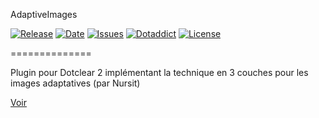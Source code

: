 AdaptiveImages

[![Release](https://img.shields.io/github/v/release/franck-paul/adaptiveImages)](https://github.com/franck-paul/adaptiveImages/releases)
[![Date](https://img.shields.io/github/release-date/franck-paul/adaptiveImages)](https://github.com/franck-paul/adaptiveImages/releases)
[![Issues](https://img.shields.io/github/issues/franck-paul/adaptiveImages)](https://github.com/franck-paul/adaptiveImages/issues)
[![Dotaddict](https://img.shields.io/badge/dotaddict-official-green.svg)](https://plugins.dotaddict.org/dc2/details/adaptiveImages)
[![License](https://img.shields.io/github/license/franck-paul/adaptiveImages)](https://github.com/franck-paul/adaptiveImages/blob/master/LICENSE)

==============

Plugin pour Dotclear 2 implémentant la technique en 3 couches pour les images adaptatives (par Nursit)

[Voir](http://blog.nursit.net/Adaptive-Images-et-Responsive-Web.html)
